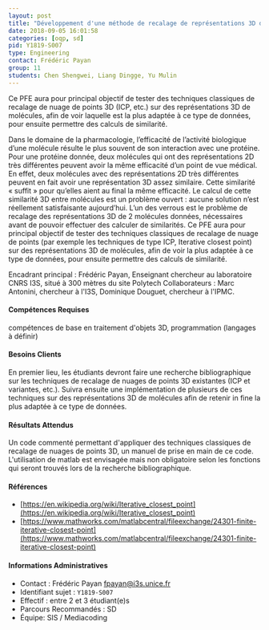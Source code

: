 ```yaml
---
layout: post
title: "Développement d'une méthode de recalage de représentations 3D de molécules chimiques  "
date: 2018-09-05 16:01:58
categories: [oqp, sd]
pid: Y1819-S007
type: Engineering
contact: Frédéric Payan
group: 11
students: Chen Shengwei, Liang Dingge, Yu Mulin
---
```

       
 Ce PFE aura pour principal objectif de tester des techniques classiques de recalage de nuage de points 3D (ICP, etc.) sur des représentations 3D de molécules, afin de voir laquelle est la plus adaptée à ce type de données, pour ensuite permettre des calculs de similarité. 

Dans le domaine de la pharmacologie, l’efficacité de l’activité biologique d’une molécule résulte le plus souvent de son interaction avec une protéine. 
Pour une protéine donnée, deux molécules qui ont des représentations 2D très différentes peuvent avoir la même efficacité d’un point de vue médical. En effet, deux molécules avec des représentations 2D très différentes peuvent en fait avoir une représentation 3D assez similaire. Cette similarité « suffit » pour qu’elles aient au final la même efficacité. 
Le calcul de cette similarité 3D entre molécules est un problème ouvert : aucune solution n’est réellement satisfaisante aujourd’hui. L’un des verrous est le problème de recalage des représentations 3D de 2 molécules données, nécessaires avant de pouvoir effectuer des calculer de similarités. 
 Ce PFE aura pour principal objectif de tester des techniques classiques de recalage de nuage de points (par exemple les techniques de type ICP, Iterative closest point) sur des représentations 3D de molécules, afin de voir la plus adaptée à ce type de données, pour ensuite permettre des calculs de similarité. 

Encadrant principal : Frédéric Payan, Enseignant chercheur au laboratoire CNRS I3S, situé à 300 mètres du site Polytech 
Collaborateurs : Marc Antonini, chercheur à l'I3S, Dominique Douguet, chercheur à l'IPMC.  


#### Compétences Requises
compétences de base en traitement d'objets 3D, programmation (langages à définir) 



     

#### Besoins Clients
En premier lieu, les étudiants devront faire une recherche bibliographique sur les techniques de recalage de nuages de points 3D existantes (ICP et variantes, etc.).
Suivra ensuite une implémentation de plusieurs de ces techniques sur des représentations 3D de molécules afin de retenir in fine la plus adaptée à ce type de données.    

#### Résultats Attendus
Un code commenté permettant d'appliquer des techniques classiques de recalage de nuages de points 3D, un manuel de prise en main de ce code. L'utilisation de matlab est envisagée mais non obligatoire selon les fonctions qui seront trouvés lors de la recherche bibliographique.

#### Références

  * [https://en.wikipedia.org/wiki/Iterative_closest_point](https://en.wikipedia.org/wiki/Iterative_closest_point)
  * [https://www.mathworks.com/matlabcentral/fileexchange/24301-finite-iterative-closest-point](https://www.mathworks.com/matlabcentral/fileexchange/24301-finite-iterative-closest-point)

#### Informations Administratives
  * Contact : Frédéric Payan <fpayan@i3s.unice.fr>
  * Identifiant sujet : `Y1819-S007`
  * Effectif : entre 2 et 3 étudiant(e)s
  * Parcours Recommandés : SD
  * Équipe: SIS / Mediacoding

     